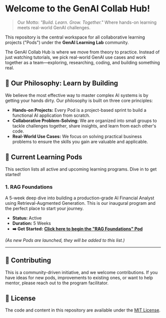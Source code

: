 # Welcome to the GenAI Collab Hub\!

> Our Motto: *"Build. Learn. Grow. Together."* Where hands-on learning meets real-world GenAI challenges.

This repository is the central workspace for all collaborative learning projects ("Pods") under the **GenAI Learning Lab** community.

The GenAI Collab Hub is where we move from theory to practice. Instead of just watching tutorials, we pick real-world GenAI use cases and work together as a team—exploring, researching, coding, and building something real.

## 🌱 Our Philosophy: Learn by Building

We believe the most effective way to master complex AI systems is by getting your hands dirty. Our philosophy is built on three core principles:

  * **Hands-on Projects:** Every Pod is a project-based sprint to build a functional AI application from scratch.
  * **Collaborative Problem-Solving:** We are organized into small groups to tackle challenges together, share insights, and learn from each other's code.
  * **Real-World Use Cases:** We focus on solving practical business problems to ensure the skills you gain are valuable and applicable.

## 🚀 Current Learning Pods

This section lists all active and upcoming learning programs. Dive in to get started\!

### 1\. RAG Foundations

A 5-week deep dive into building a production-grade AI Financial Analyst using Retrieval-Augmented Generation. This is our inaugural program and the perfect place to start your journey.

  * **Status:** Active
  * **Duration:** 5 Weeks
  * **➡️ Get Started:** **[Click here to begin the "RAG Foundations" Pod](./rag-foundations/README.md)**

*(As new Pods are launched, they will be added to this list.)*

-----

## 🤝 Contributing

This is a community-driven initiative, and we welcome contributions. If you have ideas for new pods, improvements to existing ones, or want to help mentor, please reach out to the program facilitator.

## 📜 License

The code and content in this repository are available under the [MIT License](https://www.google.com/search?q=LICENSE).